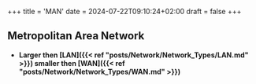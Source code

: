 +++
title = 'MAN'
date = 2024-07-22T09:10:24+02:00
draft = false
+++

## Metropolitan Area Network
- **Larger then [LAN]({{< ref "posts/Network/Network_Types/LAN.md" >}}) smaller then [WAN]({{< ref "posts/Network/Network_Types/WAN.md" >}})**